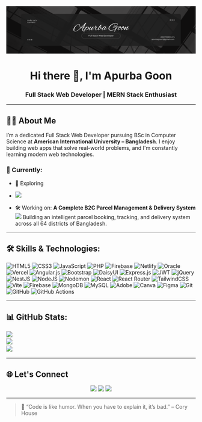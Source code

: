 <!-- Banner -->
<img src="Profile Banner.png" alt="Profile Banner"/>

<h1 align="center">Hi there 👋, I'm Apurba Goon</h1>
<h3 align="center">Full Stack Web Developer | MERN Stack Enthusiast</h3>

---

## 🧑‍💼 About Me

I’m a dedicated Full Stack Web Developer pursuing BSc in Computer Science at **American International University – Bangladesh**. I enjoy building web apps that solve real-world problems, and I'm constantly learning modern web technologies.

### 📌 Currently:
- 📘 Exploring
- <img src="https://img.shields.io/badge/NEXT.JS-black?style=flat-square&logo=next.js&logoColor=white" />

- 🛠️ Working on: **A Complete B2C Parcel Management & Delivery System**  
  <img src="https://img.shields.io/badge/MERN_Stack-4E4E4E?style=flat-square&logo=react&logoColor=61DAFB" />
  Building an intelligent parcel booking, tracking, and delivery system across all 64 districts of Bangladesh.

---

## 🛠️ Skills & Technologies:
![HTML5](https://img.shields.io/badge/html5-%23E34F26.svg?style=for-the-badge&logo=html5&logoColor=white) ![CSS3](https://img.shields.io/badge/css3-%231572B6.svg?style=for-the-badge&logo=css3&logoColor=white) ![JavaScript](https://img.shields.io/badge/javascript-%23323330.svg?style=for-the-badge&logo=javascript&logoColor=%23F7DF1E) ![PHP](https://img.shields.io/badge/php-%23777BB4.svg?style=for-the-badge&logo=php&logoColor=white) ![Firebase](https://img.shields.io/badge/firebase-%23039BE5.svg?style=for-the-badge&logo=firebase) ![Netlify](https://img.shields.io/badge/netlify-%23000000.svg?style=for-the-badge&logo=netlify&logoColor=#00C7B7) ![Oracle](https://img.shields.io/badge/Oracle-F80000?style=for-the-badge&logo=oracle&logoColor=white) ![Vercel](https://img.shields.io/badge/vercel-%23000000.svg?style=for-the-badge&logo=vercel&logoColor=white) ![Angular.js](https://img.shields.io/badge/angular.js-%23E23237.svg?style=for-the-badge&logo=angularjs&logoColor=white) ![Bootstrap](https://img.shields.io/badge/bootstrap-%238511FA.svg?style=for-the-badge&logo=bootstrap&logoColor=white) ![DaisyUI](https://img.shields.io/badge/daisyui-5A0EF8?style=for-the-badge&logo=daisyui&logoColor=white) ![Express.js](https://img.shields.io/badge/express.js-%23404d59.svg?style=for-the-badge&logo=express&logoColor=%2361DAFB) ![JWT](https://img.shields.io/badge/JWT-black?style=for-the-badge&logo=JSON%20web%20tokens) ![jQuery](https://img.shields.io/badge/jquery-%230769AD.svg?style=for-the-badge&logo=jquery&logoColor=white) ![NestJS](https://img.shields.io/badge/nestjs-%23E0234E.svg?style=for-the-badge&logo=nestjs&logoColor=white) ![NodeJS](https://img.shields.io/badge/node.js-6DA55F?style=for-the-badge&logo=node.js&logoColor=white) ![Nodemon](https://img.shields.io/badge/NODEMON-%23323330.svg?style=for-the-badge&logo=nodemon&logoColor=%BBDEAD) ![React](https://img.shields.io/badge/react-%2320232a.svg?style=for-the-badge&logo=react&logoColor=%2361DAFB) ![React Router](https://img.shields.io/badge/React_Router-CA4245?style=for-the-badge&logo=react-router&logoColor=white) ![TailwindCSS](https://img.shields.io/badge/tailwindcss-%2338B2AC.svg?style=for-the-badge&logo=tailwind-css&logoColor=white) ![Vite](https://img.shields.io/badge/vite-%23646CFF.svg?style=for-the-badge&logo=vite&logoColor=white) ![Firebase](https://img.shields.io/badge/firebase-a08021?style=for-the-badge&logo=firebase&logoColor=ffcd34) ![MongoDB](https://img.shields.io/badge/MongoDB-%234ea94b.svg?style=for-the-badge&logo=mongodb&logoColor=white) ![MySQL](https://img.shields.io/badge/mysql-4479A1.svg?style=for-the-badge&logo=mysql&logoColor=white) ![Adobe](https://img.shields.io/badge/adobe-%23FF0000.svg?style=for-the-badge&logo=adobe&logoColor=white) ![Canva](https://img.shields.io/badge/Canva-%2300C4CC.svg?style=for-the-badge&logo=Canva&logoColor=white) ![Figma](https://img.shields.io/badge/figma-%23F24E1E.svg?style=for-the-badge&logo=figma&logoColor=white) ![Git](https://img.shields.io/badge/git-%23F05033.svg?style=for-the-badge&logo=git&logoColor=white) ![GitHub](https://img.shields.io/badge/github-%23121011.svg?style=for-the-badge&logo=github&logoColor=white) ![GitHub Actions](https://img.shields.io/badge/github%20actions-%232671E5.svg?style=for-the-badge&logo=githubactions&logoColor=white)

---

## 📊 GitHub Stats:
![](https://github-readme-stats.vercel.app/api?username=apurbagoon1&theme=dark&hide_border=false&include_all_commits=true&count_private=true)<br/>
![](https://nirzak-streak-stats.vercel.app/?user=apurbagoon1&theme=dark&hide_border=false)<br/>
![](https://github-readme-stats.vercel.app/api/top-langs/?username=apurbagoon1&theme=dark&hide_border=false&include_all_commits=true&count_private=true&layout=compact)

---


## 🌐 Let's Connect

<p align="center">
  <a href="mailto:apurbagoon1@gmail.com"><img src="https://img.shields.io/badge/Gmail-D14836?style=for-the-badge&logo=gmail&logoColor=white"></a>
  <a href="[https://github.com/ApurbaGoon](https://x.com/apurbagoon1)"><img src="https://img.shields.io/badge/X-black.svg?logo=X&logoColor=white"></a>
  <a href="https://linkedin.com/in/apurbagoon"><img src="https://img.shields.io/badge/LinkedIn-0A66C2?style=for-the-badge&logo=linkedin&logoColor=white"></a>
</p>

---

> 🚀 “Code is like humor. When you have to explain it, it’s bad.” – Cory House
